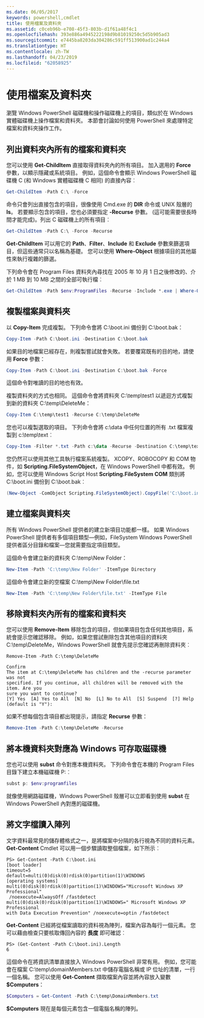 ```yaml
---
ms.date: 06/05/2017
keywords: powershell,cmdlet
title: 使用檔案及資料夾
ms.assetid: c0ceb96b-e708-45f3-803b-d1f61a48f4c1
ms.openlocfilehash: 393e886a4945222198d9b81019250c5d5b905ad3
ms.sourcegitcommit: e7445ba8203da304286c591ff513900ad1c244a4
ms.translationtype: HT
ms.contentlocale: zh-TW
ms.lasthandoff: 04/23/2019
ms.locfileid: "62058925"
---
```

# <a name="working-with-files-and-folders"></a>使用檔案及資料夾

瀏覽 Windows PowerShell 磁碟機和操作磁碟機上的項目，類似於在 Windows 實體磁碟機上操作檔案和資料夾。 本節會討論如何使用 PowerShell 來處理特定檔案和資料夾操作工作。

## <a name="listing-all-the-files-and-folders-within-a-folder"></a>列出資料夾內所有的檔案和資料夾

您可以使用 **Get-ChildItem** 直接取得資料夾內的所有項目。 加入選用的 **Force** 參數，以顯示隱藏或系統項目。 例如，這個命令會顯示 Windows PowerShell 磁碟機 C (和 Windows 實體磁碟機 C 相同) 的直接內容︰

```powershell
Get-ChildItem -Path C:\ -Force
```

命令只會列出直接包含的項目，很像使用 Cmd.exe 的 **DIR** 命令或 UNIX 殼層的 **ls**。 若要顯示包含的項目，您也必須要指定 **-Recurse** 參數。 (這可能需要很長時間才能完成)。列出 C 磁碟機上的所有項目︰

```powershell
Get-ChildItem -Path C:\ -Force -Recurse
```

**Get-ChildItem** 可以用它的 **Path**、**Filter**、**Include** 和 **Exclude** 參數來篩選項目，但這些通常只以名稱為基礎。 您可以使用 **Where-Object** 根據項目的其他屬性來執行複雜的篩選。

下列命令會在 Program Files 資料夾內尋找在 2005 年 10 月 1 日之後修改的、介於 1 MB 到 10 MB 之間的全部可執行檔︰

```powershell
Get-ChildItem -Path $env:ProgramFiles -Recurse -Include *.exe | Where-Object -FilterScript {($_.LastWriteTime -gt '2005-10-01') -and ($_.Length -ge 1mb) -and ($_.Length -le 10mb)}
```

## <a name="copying-files-and-folders"></a>複製檔案與資料夾

以 **Copy-Item** 完成複製。 下列命令會將 C:\\boot.ini 備份到 C:\\boot.bak：

```powershell
Copy-Item -Path C:\boot.ini -Destination C:\boot.bak
```

如果目的地檔案已經存在，則複製嘗試就會失敗。 若要覆寫既有的目的地，請使用 **Force** 參數：

```powershell
Copy-Item -Path C:\boot.ini -Destination C:\boot.bak -Force
```

這個命令對唯讀的目的地也有效。

複製資料夾的方式也相同。 這個命令會將資料夾 C:\\temp\\test1 以遞迴方式複製到新的資料夾 C:\\temp\\DeleteMe：

```powershell
Copy-Item C:\temp\test1 -Recurse C:\temp\DeleteMe
```

您也可以複製選取的項目。 下列命令會將 c:\\data 中任何位置的所有 .txt 檔案複製到 c:\\temp\\text︰

```powershell
Copy-Item -Filter *.txt -Path c:\data -Recurse -Destination C:\temp\text
```

您仍然可以使用其他工具執行檔案系統複製。 XCOPY、ROBOCOPY 和 COM 物件，如 **Scripting.FileSystemObject**，在 Windows PowerShell 中都有效。 例如，您可以使用 Windows Script Host **Scripting.FileSystem COM** 類別將 C:\\boot.ini 備份到 C:\\boot.bak︰

```powershell
(New-Object -ComObject Scripting.FileSystemObject).CopyFile('C:\boot.ini', 'C:\boot.bak')
```

## <a name="creating-files-and-folders"></a>建立檔案與資料夾

所有 Windows PowerShell 提供者的建立新項目功能都一樣。 如果 Windows PowerShell 提供者有多個項目類型—例如，FileSystem Windows PowerShell 提供者區分目錄和檔案—您就需要指定項目類型。

這個命令會建立新的資料夾 C:\\temp\\New Folder：

```powershell
New-Item -Path 'C:\temp\New Folder' -ItemType Directory
```

這個命令會建立新的空檔案 C:\\temp\\New Folder\\file.txt

```powershell
New-Item -Path 'C:\temp\New Folder\file.txt' -ItemType File
```

## <a name="removing-all-files-and-folders-within-a-folder"></a>移除資料夾內所有的檔案和資料夾

您可以使用 **Remove-Item** 移除包含的項目，但如果項目包含任何其他項目，系統會提示您確認移除。 例如，如果您嘗試刪除包含其他項目的資料夾 C:\\temp\\DeleteMe，Windows PowerShell 就會先提示您確認再刪除資料夾︰

```
Remove-Item -Path C:\temp\DeleteMe

Confirm
The item at C:\temp\DeleteMe has children and the -recurse parameter was not
specified. If you continue, all children will be removed with the item. Are you
sure you want to continue?
[Y] Yes  [A] Yes to All  [N] No  [L] No to All  [S] Suspend  [?] Help
(default is "Y"):
```

如果不想每個包含項目都出現提示，請指定 **Recurse** 參數：

```powershell
Remove-Item -Path C:\temp\DeleteMe -Recurse
```

## <a name="mapping-a-local-folder-as-a-windows-accessible-drive"></a>將本機資料夾對應為 Windows 可存取磁碟機

您也可以使用 **subst** 命令對應本機資料夾。 下列命令會在本機的 Program Files 目錄下建立本機磁碟機 P:︰

```powershell
subst p: $env:programfiles
```

就像使用網路磁碟機，Windows PowerShell 殼層可以立即看到使用 **subst** 在 Windows PowerShell 內對應的磁碟機。

## <a name="reading-a-text-file-into-an-array"></a>將文字檔讀入陣列

文字資料最常見的儲存體格式之一，是將檔案中分隔的各行視為不同的資料元素。 **Get-Content** Cmdlet 可以用一個步驟讀取整個檔案，如下所示︰

```
PS> Get-Content -Path C:\boot.ini
[boot loader]
timeout=5
default=multi(0)disk(0)rdisk(0)partition(1)\WINDOWS
[operating systems]
multi(0)disk(0)rdisk(0)partition(1)\WINDOWS="Microsoft Windows XP Professional"
 /noexecute=AlwaysOff /fastdetect
multi(0)disk(0)rdisk(0)partition(1)\WINDOWS=" Microsoft Windows XP Professional
with Data Execution Prevention" /noexecute=optin /fastdetect
```

**Get-Content** 已經將從檔案讀取的資料視為陣列，檔案內容為每行一個元素。 您可以藉由檢查只要核取傳回內容的 **長度** 即可確認︰

```
PS> (Get-Content -Path C:\boot.ini).Length
6
```

這個命令在將資訊清單直接放入 Windows PowerShell 非常有用。 例如，您可能會在檔案 C:\\temp\\domainMembers.txt 中儲存電腦名稱或 IP 位址的清單，一行一個名稱。 您可以使用 **Get-Content** 擷取檔案內容並將內容放入變數 **$Computers**：

```powershell
$Computers = Get-Content -Path C:\temp\DomainMembers.txt
```

**$Computers** 現在是每個元素包含一個電腦名稱的陣列。
